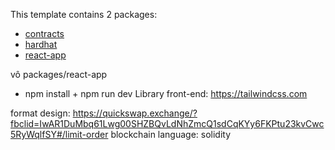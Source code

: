 This template contains 2 packages:

- [contracts](/packages/contracts)
- [hardhat](/packages/hardhat)
- [react-app](/packages/react-app)


vô packages/react-app
- npm install + npm run dev 
Library front-end: https://tailwindcss.com

format design: https://quickswap.exchange/?fbclid=IwAR1DuMbq61Lwg00SHZBQvLdNhZmcQ1sdCqKYy6FKPtu23kvCwc5RyWqlfSY#/limit-order
blockchain language: solidity